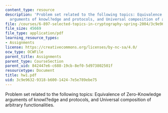 ```yaml
---
content_type: resource
description: 'Problem set related to the following topics: Equivalence of Zero-Knowledge
  arguments of knowl?edge and protocols, and Universal composition of arbitrary functionalities.'
file: /courses/6-897-selected-topics-in-cryptography-spring-2004/3c9e96329318b60014247e5e789ebe75_hw1.pdf
file_size: 45669
file_type: application/pdf
learning_resource_types:
- Assignments
license: https://creativecommons.org/licenses/by-nc-sa/4.0/
ocw_type: OCWFile
parent_title: Assignments
parent_type: CourseSection
parent_uid: 842447e6-c688-19cb-8ef0-5d973802501f
resourcetype: Document
title: hw1.pdf
uid: 3c9e9632-9318-b600-1424-7e5e789ebe75
---
```

Problem set related to the following topics: Equivalence of Zero-Knowledge arguments of knowl?edge and protocols, and Universal composition of arbitrary functionalities.